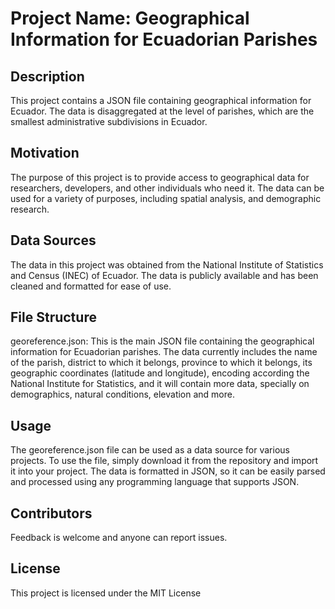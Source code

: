 # Project Name: Geographical Information for Ecuadorian Parishes
## Description
This project contains a JSON file containing geographical information for Ecuador. The data is disaggregated at the level of parishes, which are the smallest administrative subdivisions in Ecuador.

## Motivation
The purpose of this project is to provide access to geographical data for researchers, developers, and other individuals who need it. The data can be used for a variety of purposes, including spatial analysis, and demographic research.

## Data Sources
The data in this project was obtained from the National Institute of Statistics and Census (INEC) of Ecuador. The data is publicly available and has been cleaned and formatted for ease of use.

## File Structure
georeference.json: This is the main JSON file containing the geographical information for Ecuadorian parishes. The data currently includes the name of the parish, district to which it belongs, province to which it belongs, its geographic coordinates (latitude and longitude), encoding according the National Institute for Statistics, and it will contain more data, specially on demographics, natural conditions, elevation and more.

## Usage
The georeference.json file can be used as a data source for various projects. To use the file, simply download it from the repository and import it into your project. The data is formatted in JSON, so it can be easily parsed and processed using any programming language that supports JSON.

## Contributors
Feedback is welcome and anyone can report issues.

## License
This project is licensed under the MIT License
